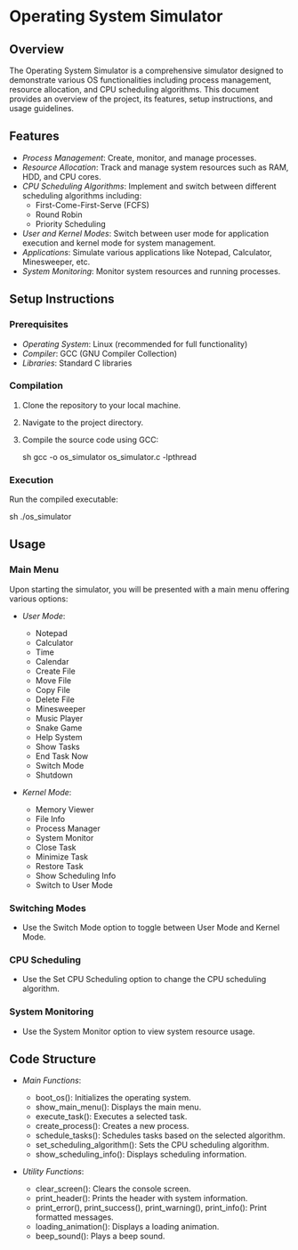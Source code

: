 

# Operating System Simulator

## Overview

The Operating System Simulator is a comprehensive simulator designed to demonstrate various OS functionalities including process management, resource allocation, and CPU scheduling algorithms. This document provides an overview of the project, its features, setup instructions, and usage guidelines.

## Features

- *Process Management*: Create, monitor, and manage processes.
- *Resource Allocation*: Track and manage system resources such as RAM, HDD, and CPU cores.
- *CPU Scheduling Algorithms*: Implement and switch between different scheduling algorithms including:
  - First-Come-First-Serve (FCFS)
  - Round Robin
  - Priority Scheduling
- *User and Kernel Modes*: Switch between user mode for application execution and kernel mode for system management.
- *Applications*: Simulate various applications like Notepad, Calculator, Minesweeper, etc.
- *System Monitoring*: Monitor system resources and running processes.

## Setup Instructions

### Prerequisites

- *Operating System*: Linux (recommended for full functionality)
- *Compiler*: GCC (GNU Compiler Collection)
- *Libraries*: Standard C libraries

### Compilation

1. Clone the repository to your local machine.
2. Navigate to the project directory.
3. Compile the source code using GCC:

   sh
   gcc -o os_simulator os_simulator.c -lpthread
   

### Execution

Run the compiled executable:

sh
./os_simulator


## Usage

### Main Menu

Upon starting the simulator, you will be presented with a main menu offering various options:

- *User Mode*:
  - Notepad
  - Calculator
  - Time
  - Calendar
  - Create File
  - Move File
  - Copy File
  - Delete File
  - Minesweeper
  - Music Player
  - Snake Game
  - Help System
  - Show Tasks
  - End Task Now
  - Switch Mode
  - Shutdown

- *Kernel Mode*:
  - Memory Viewer
  - File Info
  - Process Manager
  - System Monitor
  - Close Task
  - Minimize Task
  - Restore Task
  - Show Scheduling Info
  - Switch to User Mode

### Switching Modes

- Use the Switch Mode option to toggle between User Mode and Kernel Mode.

### CPU Scheduling

- Use the Set CPU Scheduling option to change the CPU scheduling algorithm.

### System Monitoring

- Use the System Monitor option to view system resource usage.

## Code Structure

- *Main Functions*:
  - boot_os(): Initializes the operating system.
  - show_main_menu(): Displays the main menu.
  - execute_task(): Executes a selected task.
  - create_process(): Creates a new process.
  - schedule_tasks(): Schedules tasks based on the selected algorithm.
  - set_scheduling_algorithm(): Sets the CPU scheduling algorithm.
  - show_scheduling_info(): Displays scheduling information.

- *Utility Functions*:
  - clear_screen(): Clears the console screen.
  - print_header(): Prints the header with system information.
  - print_error(), print_success(), print_warning(), print_info(): Print formatted messages.
  - loading_animation(): Displays a loading animation.
  - beep_sound(): Plays a beep sound.
